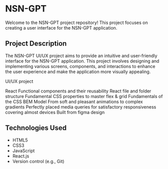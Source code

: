 # NSN-GPT
Welcome to the NSN-GPT project repository! This project focuses on creating a user interface for the NSN-GPT application.

## Project Description

The NSN-GPT UI/UX project aims to provide an intuitive and user-friendly interface for the NSN-GPT application. This project involves designing and implementing various screens, components, and interactions to enhance the user experience and make the application more visually appealing.

UI/UX project

React Functional components and their reusability
React file and folder structure
Fundamental CSS properties to master flex & grid
Fundamentals of the CSS BEM Model
From soft and pleasant animations to complex gradients
Perfectly placed media queries for satisfactory responsiveness covering almost devices
Built from figma design

## Technologies Used

- HTML5
- CSS3
- JavaScript
- React.js
- Version control (e.g., Git)
